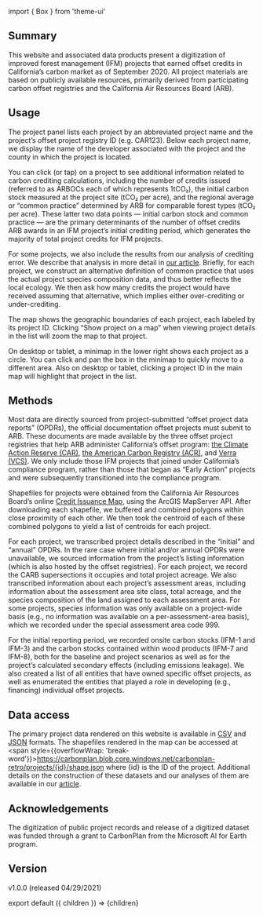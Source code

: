 import { Box } from 'theme-ui'

## Summary

This website and associated data products present a digitization of improved forest management (IFM) projects that earned offset credits in California’s carbon market as of September 2020. All project materials are based on publicly available resources, primarily derived from participating carbon offset registries and the California Air Resources Board (ARB).

## Usage

The project panel lists each project by an abbreviated project name and the project’s offset project registry ID (e.g. CAR123). Below each project name, we display the name of the developer associated with the project and the county in which the project is located.

You can click (or tap) on a project to see additional information related to carbon crediting calculations, including the number of credits issued (referred to as ARBOCs each of which represents 1tCO₂), the initial carbon stock measured at the project site (tCO₂ per acre), and the regional average or “common practice” determined by ARB for comparable forest types (tCO₂ per acre). These latter two data points — initial carbon stock and common practice — are the primary determinants of the number of offset credits ARB awards in an IFM project’s initial crediting period, which generates the majority of total project credits for IFM projects.

For some projects, we also include the results from our analysis of crediting error. We describe that analysis in more detail in [our article](https://carbonplan.org/research/forest-offsets-explainer). Briefly, for each project, we construct an alternative definition of common practice that uses the actual project species composition data, and thus better reflects the local ecology. We then ask how many credits the project would have received assuming that alternative, which implies either over-crediting or under-crediting.

The map shows the geographic boundaries of each project, each labeled by its project ID. Clicking “Show project on a map” when viewing project details in the list will zoom the map to that project.

On desktop or tablet, a minimap in the lower right shows each project as a circle. You can click and pan the box in the minimap to quickly move to a different area. Also on desktop or tablet, clicking a project ID in the main map will highlight that project in the list.

## Methods

Most data are directly sourced from project-submitted “offset project data reports” (OPDRs), the official documentation offset projects must submit to ARB. These documents are made available by the three offset project registries that help ARB administer California’s offset program: [the Climate Action Reserve (CAR)](https://thereserve2.apx.com/myModule/rpt/myrpt.asp?r=111), [the American Carbon Registry (ACR)](https://acr2.apx.com/myModule/rpt/myrpt.asp?r=111), and [Verra (VCS)](https://registry.verra.org/app/search/CA_OPR). We only include those IFM projects that joined under California’s compliance program, rather than those that began as “Early Action” projects and were subsequently transitioned into the compliance program.

Shapefiles for projects were obtained from the California Air Resources Board’s online [Credit Issuance Map](https://webmaps.arb.ca.gov/ARBOCIssuanceMap/), using the ArcGIS MapServer API. After downloading each shapefile, we buffered and combined polygons within close proximity of each other. We then took the centroid of each of these combined polygons to yield a list of centroids for each project.

For each project, we transcribed project details described in the “initial” and “annual” OPDRs. In the rare case where initial and/or annual OPDRs were unavailable, we sourced information from the project’s listing information (which is also hosted by the offset registries). For each project, we record the CARB supersections it occupies and total project acreage. We also transcribed information about each project’s assessment areas, including information about the assessment area site class, total acreage, and the species composition of the land assigned to each assessment area. For some projects, species information was only available on a project-wide basis (e.g., no information was available on a per-assessment-area basis), which we recorded under the special assessment area code 999.

For the initial reporting period, we recorded onsite carbon stocks (IFM-1 and IFM-3) and the carbon stocks contained within wood products (IFM-7 and IFM-8), both for the baseline and project scenarios as well as for the project’s calculated secondary effects (including emissions leakage). We also created a list of all entities that have owned specific offset projects, as well as enumerated the entities that played a role in developing (e.g., financing) individual offset projects.

## Data access

The primary project data rendered on this website is available in [CSV](https://carbonplan.blob.core.windows.net/carbonplan-retro/projects/retro-db-light-v1.0.csv) and [JSON](https://carbonplan.blob.core.windows.net/carbonplan-retro/projects/retro-db-light-v1.0.json) formats. The shapefiles rendered in the map can be accessed at <span style={{overflowWrap: 'break-word'}}>https://carbonplan.blob.core.windows.net/carbonplan-retro/projects/{id}/shape.json</span> where {id} is the ID of the project. Additional details on the construction of these datasets and our analyses of them are available in our [article](https://carbonplan.org/research/forest-offsets-explainer).

## Acknowledgements

The digitization of public project records and release of a digitized dataset was funded through a grant to CarbonPlan from the Microsoft AI for Earth program.

## Version

v1.0.0 (released 04/29/2021)

export default ({ children }) => <Box>{children}</Box>
